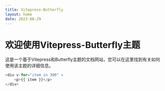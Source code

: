 ```yaml
---
title: Vitepress-Butterfly
layout: home
date: 2023-08-29
---
```

# 欢迎使用Vitepress-Butterfly主题
这是一个基于Vitepress和Butterfly主题的文档网站，您可以在这里找到有关如何使用该主题的详细信息。

```js
<div v-for="item in 300" >
    <p>{{ item }}</p>
</div>
```
